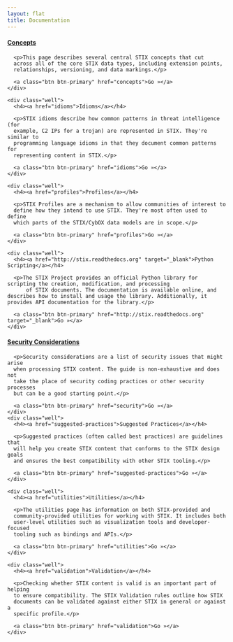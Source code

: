 ```yaml
---
layout: flat
title: Documentation
---
```


<div class="row">
  <div class="col-md-6">
    <div class="well">
      <h4><a href="concepts">Concepts</a></h4>

      <p>This page describes several central STIX concepts that cut
      across all of the core STIX data types, including extension points,
      relationships, versioning, and data markings.</p>

      <a class="btn btn-primary" href="concepts">Go »</a>
    </div>

    <div class="well">
      <h4><a href="idioms">Idioms</a></h4>

      <p>STIX idioms describe how common patterns in threat intelligence (for
      example, C2 IPs for a trojan) are represented in STIX. They're similar to
      programming language idioms in that they document common patterns for
      representing content in STIX.</p>

      <a class="btn btn-primary" href="idioms">Go »</a>
    </div>

    <div class="well">
      <h4><a href="profiles">Profiles</a></h4>

      <p>STIX Profiles are a mechanism to allow communities of interest to
      define how they intend to use STIX. They're most often used to define
      which parts of the STIX/CybOX data models are in scope.</p>

      <a class="btn btn-primary" href="profiles">Go »</a>
    </div>

    <div class="well">
      <h4><a href="http://stix.readthedocs.org" target="_blank">Python Scripting</a></h4>

      <p>The STIX Project provides an official Python library for scripting the creation, modification, and processing
		  of STIX documents. The documentation is available online, and describes how to install and usage the library. Additionally, it provides API documentation for the library.</p>

      <a class="btn btn-primary" href="http://stix.readthedocs.org" target="_blank">Go »</a>
    </div>
  </div>

  <div class="col-md-6">
    <div class="well">
      <h4><a href="security">Security Considerations</a></h4>

      <p>Security considerations are a list of security issues that might arise
      when processing STIX content. The guide is non-exhaustive and does not
      take the place of security coding practices or other security processes
      but can be a good starting point.</p>

      <a class="btn btn-primary" href="security">Go »</a>
    </div>
    <div class="well">
      <h4><a href="suggested-practices">Suggested Practices</a></h4>

      <p>Suggested practices (often called best practices) are guidelines that
      will help you create STIX content that conforms to the STIX design goals
      and ensures the best compatibility with other STIX tooling.</p>

      <a class="btn btn-primary" href="suggested-practices">Go »</a>
    </div>

    <div class="well">
      <h4><a href="utilities">Utilities</a></h4>

      <p>The utilities page has information on both STIX-provided and
      community-provided utilities for working with STIX. It includes both
      user-level utilities such as visualization tools and developer-focused
      tooling such as bindings and APIs.</p>

      <a class="btn btn-primary" href="utilities">Go »</a>
    </div>

    <div class="well">
      <h4><a href="validation">Validation</a></h4>

      <p>Checking whether STIX content is valid is an important part of helping
      to ensure compatibility. The STIX Validation rules outline how STIX
      documents can be validated against either STIX in general or against a
      specific profile.</p>

      <a class="btn btn-primary" href="validation">Go »</a>
    </div>
  </div>
</div>
